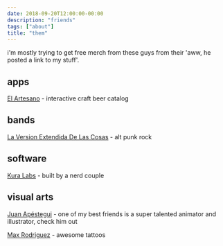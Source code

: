 ```yaml
---
date: 2018-09-20T12:00:00-00:00
description: "friends"
tags: ["about"]
title: "them"
---
```


i'm mostly trying to get free merch from these guys from their 'aww, he posted a link to my stuff'.

apps
----
[El Artesano](http://www.elartesanoapp.com/) - interactive craft beer catalog

bands
-----
[La Version Extendida De Las Cosas](https://open.spotify.com/artist/5zfGpBrzndP4czcJTxZgKt) - alt punk rock

software
--------
[Kura Labs](https://kuralabs.io/) - built by a nerd couple

visual arts
-----------
[Juan Apéstegui](https://www.instagram.com/j_apestegui/) - one of my best friends is a super talented animator and illustrator, check him out

[Max Rodriguez](https://www.instagram.com/immaxrodriguez/) - awesome tattoos
